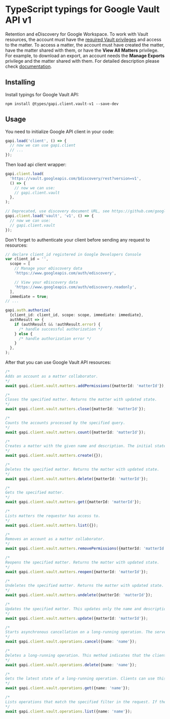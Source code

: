 # TypeScript typings for Google Vault API v1

Retention and eDiscovery for Google Workspace. To work with Vault resources, the account must have the [required Vault privileges](https://support.google.com/vault/answer/2799699) and access to the matter. To access a matter, the account must have created the matter, have the matter shared with them, or have the **View All Matters** privilege. For example, to download an export, an account needs the **Manage Exports** privilege and the matter shared with them.
For detailed description please check [documentation](https://developers.google.com/vault).

## Installing

Install typings for Google Vault API:

```
npm install @types/gapi.client.vault-v1 --save-dev
```

## Usage

You need to initialize Google API client in your code:

```typescript
gapi.load('client', () => {
  // now we can use gapi.client
  // ...
});
```

Then load api client wrapper:

```typescript
gapi.client.load(
  'https://vault.googleapis.com/$discovery/rest?version=v1',
  () => {
    // now we can use:
    // gapi.client.vault
  },
);
```

```typescript
// Deprecated, use discovery document URL, see https://github.com/google/google-api-javascript-client/blob/master/docs/reference.md#----gapiclientloadname----version----callback--
gapi.client.load('vault', 'v1', () => {
  // now we can use:
  // gapi.client.vault
});
```

Don't forget to authenticate your client before sending any request to resources:

```typescript
// declare client_id registered in Google Developers Console
var client_id = '',
  scope = [
    // Manage your eDiscovery data
    'https://www.googleapis.com/auth/ediscovery',

    // View your eDiscovery data
    'https://www.googleapis.com/auth/ediscovery.readonly',
  ],
  immediate = true;
// ...

gapi.auth.authorize(
  {client_id: client_id, scope: scope, immediate: immediate},
  authResult => {
    if (authResult && !authResult.error) {
      /* handle successful authorization */
    } else {
      /* handle authorization error */
    }
  },
);
```

After that you can use Google Vault API resources: <!-- TODO: make this work for multiple namespaces -->

```typescript
/*
Adds an account as a matter collaborator.
*/
await gapi.client.vault.matters.addPermissions({matterId: 'matterId'});

/*
Closes the specified matter. Returns the matter with updated state.
*/
await gapi.client.vault.matters.close({matterId: 'matterId'});

/*
Counts the accounts processed by the specified query.
*/
await gapi.client.vault.matters.count({matterId: 'matterId'});

/*
Creates a matter with the given name and description. The initial state is open, and the owner is the method caller. Returns the created matter with default view.
*/
await gapi.client.vault.matters.create({});

/*
Deletes the specified matter. Returns the matter with updated state.
*/
await gapi.client.vault.matters.delete({matterId: 'matterId'});

/*
Gets the specified matter.
*/
await gapi.client.vault.matters.get({matterId: 'matterId'});

/*
Lists matters the requestor has access to.
*/
await gapi.client.vault.matters.list({});

/*
Removes an account as a matter collaborator.
*/
await gapi.client.vault.matters.removePermissions({matterId: 'matterId'});

/*
Reopens the specified matter. Returns the matter with updated state.
*/
await gapi.client.vault.matters.reopen({matterId: 'matterId'});

/*
Undeletes the specified matter. Returns the matter with updated state.
*/
await gapi.client.vault.matters.undelete({matterId: 'matterId'});

/*
Updates the specified matter. This updates only the name and description of the matter, identified by matter ID. Changes to any other fields are ignored. Returns the default view of the matter.
*/
await gapi.client.vault.matters.update({matterId: 'matterId'});

/*
Starts asynchronous cancellation on a long-running operation. The server makes a best effort to cancel the operation, but success is not guaranteed. If the server doesn't support this method, it returns `google.rpc.Code.UNIMPLEMENTED`. Clients can use Operations.GetOperation or other methods to check whether the cancellation succeeded or whether the operation completed despite cancellation. On successful cancellation, the operation is not deleted; instead, it becomes an operation with an Operation.error value with a google.rpc.Status.code of `1`, corresponding to `Code.CANCELLED`.
*/
await gapi.client.vault.operations.cancel({name: 'name'});

/*
Deletes a long-running operation. This method indicates that the client is no longer interested in the operation result. It does not cancel the operation. If the server doesn't support this method, it returns `google.rpc.Code.UNIMPLEMENTED`.
*/
await gapi.client.vault.operations.delete({name: 'name'});

/*
Gets the latest state of a long-running operation. Clients can use this method to poll the operation result at intervals as recommended by the API service.
*/
await gapi.client.vault.operations.get({name: 'name'});

/*
Lists operations that match the specified filter in the request. If the server doesn't support this method, it returns `UNIMPLEMENTED`.
*/
await gapi.client.vault.operations.list({name: 'name'});
```
